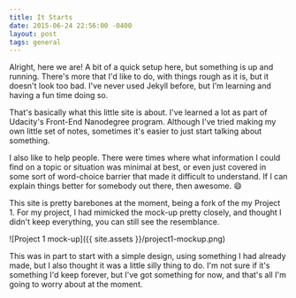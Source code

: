 ```yaml
---
title: It Starts
date: 2015-06-24 22:56:00 -0400
layout: post
tags: general
---
```


Alright, here we are! A bit of a quick setup here, but something is up and
running. There's more that I'd like to do, with things rough as it is, but it
doesn't look too bad. I've never used Jekyll before, but I'm learning and having
a fun time doing so.

That's basically what this little site is about. I've learned a lot as part of
Udacity's Front-End Nanodegree program. Although I've tried making my own little
set of notes, sometimes it's easier to just start talking about something.

I also like to help people. There were times where what information I could find
on a topic or situation was minimal at best, or even just covered in some sort
of word-choice barrier that made it difficult to understand. If I can explain
things better for somebody out there, then awesome. :smile:

This site is pretty barebones at the moment, being a fork of the my Project 1.
For my project, I had mimicked the mock-up pretty closely, and thought I didn't
keep everything, you can still see the resemblance.

![Project 1 mock-up]({{ site.assets }}/project1-mockup.png)

This was in part to start with a simple design, using something I had already
made, but I also thought it was a little silly thing to do. I'm not sure if it's
something I'd keep forever, but I've got something for now, and that's all I'm
going to worry about at the moment.